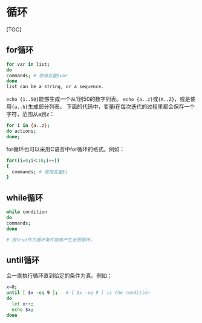 # 循环

[TOC]

## for循环

```bash
for var in list;
do
commands; # 使用变量$var
done
list can be a string, or a sequence.
```

`echo {1..50}`能够生成一个从1到50的数字列表。
`echo {a..z}`或`{A..Z}`，或是使用`{a..h}`生成部分列表。
下面的代码中，变量i在每次迭代的过程里都会保存一个字符，范围从a到z：

```bash
for i in {a..z}; 
do actions;
done;
```

for循环也可以采用C语言中for循环的格式。例如：

```bash
for((i=0;i＜10;i++))
{
  commands; # 使用变量$i
}
```

## while循环

```bash
while condition
do
commands;
done

# 用true作为循环条件能够产生无限循环。
```

## until循环

会一直执行循环直到给定的条件为真。例如：

```bash
x=0;
until [ $x -eq 9 ];   # [ $x -eq 9 ] is the condition
do
  let x++;
  echo $x;
done
```
